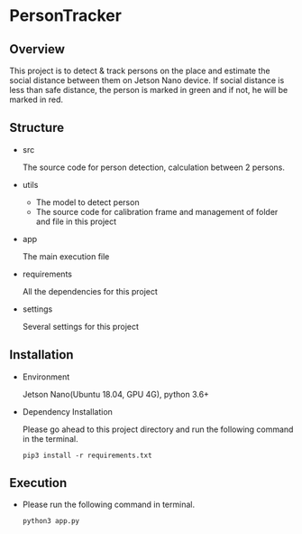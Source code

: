# PersonTracker

## Overview

This project is to detect & track persons on the place and estimate the social distance between them on Jetson Nano device. 
If social distance is less than safe distance, the person is marked in green and if not, he will be marked in red.

## Structure

- src

    The source code for person detection, calculation between 2 persons.
   
- utils

    * The model to detect person
    * The source code for calibration frame and management of folder and file in this project
    
- app

    The main execution file
    
- requirements

    All the dependencies for this project
    
- settings

    Several settings for this project
    
## Installation

- Environment

    Jetson Nano(Ubuntu 18.04, GPU 4G), python 3.6+

- Dependency Installation

    Please go ahead to this project directory and run the following command in the terminal.
    
    ```
    pip3 install -r requirements.txt
    ``` 
    
## Execution
- Please run the following command in terminal.

    ```
    python3 app.py
    ```
